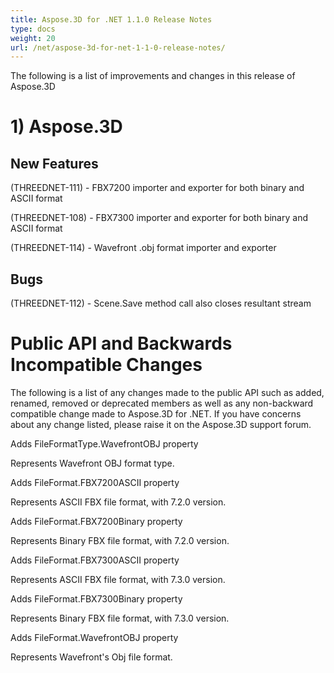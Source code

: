 ```yaml
---
title: Aspose.3D for .NET 1.1.0 Release Notes
type: docs
weight: 20
url: /net/aspose-3d-for-net-1-1-0-release-notes/
---
```


The following is a list of improvements and changes in this release of Aspose.3D
# **1) Aspose.3D**
## **New Features**
(THREEDNET-111) - FBX7200 importer and exporter for both binary and ASCII format

(THREEDNET-108) - FBX7300 importer and exporter for both binary and ASCII format

(THREEDNET-114) - Wavefront .obj format importer and exporter
## **Bugs**
(THREEDNET-112) - Scene.Save method call also closes resultant stream
# **Public API and Backwards Incompatible Changes**
The following is a list of any changes made to the public API such as added, renamed, removed or deprecated members as well as any non-backward compatible change made to Aspose.3D for .NET. If you have concerns about any change listed, please raise it on the Aspose.3D support forum.

Adds FileFormatType.WavefrontOBJ property

Represents Wavefront OBJ format type.

Adds FileFormat.FBX7200ASCII property

Represents ASCII FBX file format, with 7.2.0 version.

Adds FileFormat.FBX7200Binary property

Represents Binary FBX file format, with 7.2.0 version.

Adds FileFormat.FBX7300ASCII property

Represents ASCII FBX file format, with 7.3.0 version.

Adds FileFormat.FBX7300Binary property

Represents Binary FBX file format, with 7.3.0 version.

Adds FileFormat.WavefrontOBJ property

Represents Wavefront's Obj file format.
